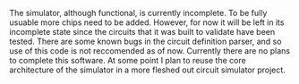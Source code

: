 The simulator, although functional, is currently incomplete. To be fully usuable more chips need to be added. However, for now it will be left in its incomplete state since the circuits that it was built to validate have been tested. There are some known bugs in the circuit definition parser, and so use of this code is not reccomended as of now. Currently there are no plans to complete this software. At some point I plan to reuse the core architecture of the simulator in a more fleshed out circuit simulator project.
